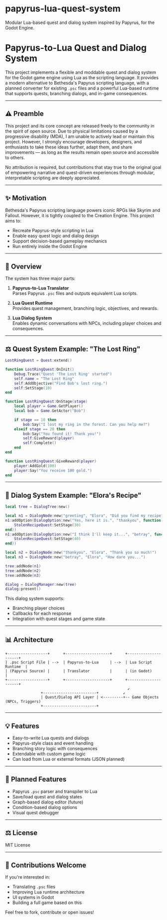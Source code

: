 # papyrus-lua-quest-system
Modular Lua-based quest and dialog system inspired by Papyrus, for the Godot Engine.
# Papyrus-to-Lua Quest and Dialog System

This project implements a flexible and moddable quest and dialog system for the Godot game engine using Lua as the scripting language. It provides a modern alternative to Bethesda's Papyrus scripting language, with a planned converter for existing `.psc` files and a powerful Lua-based runtime that supports quests, branching dialogs, and in-game consequences.

---

## ⚠️ Preamble

This project and its core concept are released freely to the community in the spirit of open source. Due to physical limitations caused by a progressive disability (MDA), I am unable to actively lead or maintain this project. However, I strongly encourage developers, designers, and enthusiasts to take these ideas further, adapt them, and share improvements — as long as the results remain open source and accessible to others.

No attribution is required, but contributions that stay true to the original goal of empowering narrative and quest-driven experiences through modular, interpretable scripting are deeply appreciated.

---

## ✨ Motivation

Bethesda's Papyrus scripting language powers iconic RPGs like Skyrim and Fallout. However, it is tightly coupled to the Creation Engine. This project aims to:

- Recreate Papyrus-style scripting in Lua
- Enable easy quest logic and dialog design
- Support decision-based gameplay mechanics
- Run entirely inside the Godot Engine

---

## 📝 Overview

The system has three major parts:

1. **Papyrus-to-Lua Translator**  
   Parses Papyrus `.psc` files and outputs equivalent Lua scripts.

2. **Lua Quest Runtime**  
   Provides quest management, branching logic, objectives, and rewards.

3. **Lua Dialog System**  
   Enables dynamic conversations with NPCs, including player choices and consequences.

---

## ⚖️ Quest System Example: "The Lost Ring"

```lua
LostRingQuest = Quest:extend()

function LostRingQuest:OnInit()
    Debug.Trace("Quest 'The Lost Ring' started")
    self.name = "The Lost Ring"
    self:AddObjective("Find Bob's lost ring.")
    self:SetStage(10)
end

function LostRingQuest:OnStage(stage)
    local player = Game.GetPlayer()
    local bob = Game.GetActor("Bob")

    if stage == 10 then
        bob:Say("I lost my ring in the forest. Can you help me?")
    elseif stage == 20 then
        bob:Say("You found it! Thank you!")
        self:GiveReward(player)
        self:Complete()
    end
end

function LostRingQuest:GiveReward(player)
    player:AddGold(100)
    player:Say("You receive 100 gold.")
end
```

---

## 🚪 Dialog System Example: "Elora's Recipe"

```lua
local tree = DialogTree:new()

local n1 = DialogNode:new("greeting", "Elora", "Did you find my recipe?")
n1:addOption(DialogOption:new("Yes, here it is.", "thankyou", function()
    StolenRecipeQuest:SetStage(30)
end))
n1:addOption(DialogOption:new("I think I'll keep it...", "betray", function()
    StolenRecipeQuest:SetStage(40)
end))

local n2 = DialogNode:new("thankyou", "Elora", "Thank you so much!")
local n3 = DialogNode:new("betray", "Elora", "How dare you...")

tree:addNode(n1)
tree:addNode(n2)
tree:addNode(n3)

dialog = DialogManager:new(tree)
dialog:present()
```

This dialog system supports:
- Branching player choices
- Callbacks for each response
- Integration with quest stages and game state

---

## 📊 Architecture

```text
+------------------+      +--------------------+      +---------------------+
| .psc Script File | -->  | Papyrus-to-Lua     | -->  | Lua Script Runtime  |
| (Papyrus Source) |      | Translator         |      | (in Godot)          |
+------------------+      +--------------------+      +---------------------+
                                                       ↙
                +------------------------+           ↙
                | Quest/Dialog API Layer | <---------+-- Game Objects (NPCs, Triggers)
                +------------------------+
```

---

## 💡 Features

- Easy-to-write Lua quests and dialogs
- Papyrus-style class and event handling
- Branching story logic with consequences
- Extendable with custom game logic
- Can load from Lua or external formats (JSON planned)

---

## 🔧 Planned Features

- Papyrus `.psc` parser and transpiler to Lua
- Save/load quest and dialog states
- Graph-based dialog editor (future)
- Condition-based dialog options
- Visual quest debugger

---

## ⚖️ License

MIT License

---

## 🚀 Contributions Welcome

If you're interested in:
- Translating `.psc` files
- Improving Lua runtime architecture
- UI systems in Godot
- Building a full game based on this

Feel free to fork, contribute or open issues!

